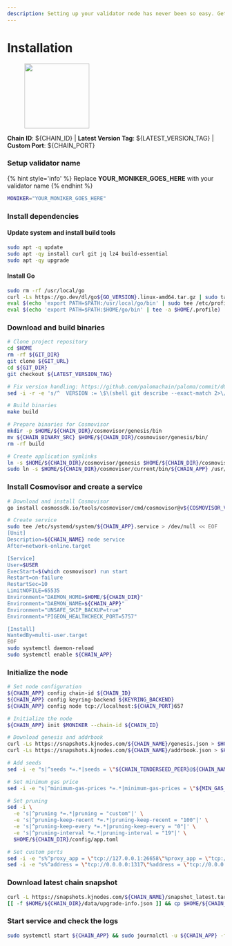```yaml
---
description: Setting up your validator node has never been so easy. Get your validator running in minutes by following step by step instructions.
---
```


# Installation

<figure><img src="https://raw.githubusercontent.com/kj89/cosmos-images/main/logos/${PROJECT_NAME}.png" width="150" alt=""><figcaption></figcaption></figure>

**Chain ID**: ${CHAIN_ID} | **Latest Version Tag**: ${LATEST_VERSION_TAG} | **Custom Port**: ${CHAIN_PORT}

### Setup validator name

{% hint style='info' %}
Replace **YOUR_MONIKER_GOES_HERE** with your validator name
{% endhint %}

```bash
MONIKER="YOUR_MONIKER_GOES_HERE"
```

### Install dependencies

#### Update system and install build tools

```bash
sudo apt -q update
sudo apt -qy install curl git jq lz4 build-essential
sudo apt -qy upgrade
```

#### Install Go

```bash
sudo rm -rf /usr/local/go
curl -Ls https://go.dev/dl/go${GO_VERSION}.linux-amd64.tar.gz | sudo tar -xzf - -C /usr/local
eval $(echo 'export PATH=$PATH:/usr/local/go/bin' | sudo tee /etc/profile.d/golang.sh)
eval $(echo 'export PATH=$PATH:$HOME/go/bin' | tee -a $HOME/.profile)
```

### Download and build binaries

```bash
# Clone project repository
cd $HOME
rm -rf ${GIT_DIR}
git clone ${GIT_URL}
cd ${GIT_DIR}
git checkout ${LATEST_VERSION_TAG}

# Fix version handling: https://github.com/palomachain/paloma/commit/d0f1746754041cd39d2dbd96cd8dd44f5e6ba2c5
sed -i -r -e 's/^  VERSION := \$\(shell git describe --exact-match 2>\/dev\/null\)$/  VERSION := $(shell git describe --exact-match --tags 2>\/dev\/null | sed '"'"'s\/^v\/\/'"'"')/' Makefile

# Build binaries
make build

# Prepare binaries for Cosmovisor
mkdir -p $HOME/${CHAIN_DIR}/cosmovisor/genesis/bin
mv ${CHAIN_BINARY_SRC} $HOME/${CHAIN_DIR}/cosmovisor/genesis/bin/
rm -rf build

# Create application symlinks
ln -s $HOME/${CHAIN_DIR}/cosmovisor/genesis $HOME/${CHAIN_DIR}/cosmovisor/current
sudo ln -s $HOME/${CHAIN_DIR}/cosmovisor/current/bin/${CHAIN_APP} /usr/local/bin/${CHAIN_APP}
```

### Install Cosmovisor and create a service

```bash
# Download and install Cosmovisor
go install cosmossdk.io/tools/cosmovisor/cmd/cosmovisor@v${COSMOVISOR_VERSION}

# Create service
sudo tee /etc/systemd/system/${CHAIN_APP}.service > /dev/null << EOF
[Unit]
Description=${CHAIN_NAME} node service
After=network-online.target

[Service]
User=$USER
ExecStart=$(which cosmovisor) run start
Restart=on-failure
RestartSec=10
LimitNOFILE=65535
Environment="DAEMON_HOME=$HOME/${CHAIN_DIR}"
Environment="DAEMON_NAME=${CHAIN_APP}"
Environment="UNSAFE_SKIP_BACKUP=true"
Environment="PIGEON_HEALTHCHECK_PORT=5757"

[Install]
WantedBy=multi-user.target
EOF
sudo systemctl daemon-reload
sudo systemctl enable ${CHAIN_APP}
```

### Initialize the node

```bash
# Set node configuration
${CHAIN_APP} config chain-id ${CHAIN_ID}
${CHAIN_APP} config keyring-backend ${KEYRING_BACKEND}
${CHAIN_APP} config node tcp://localhost:${CHAIN_PORT}657

# Initialize the node
${CHAIN_APP} init $MONIKER --chain-id ${CHAIN_ID}

# Download genesis and addrbook
curl -Ls https://snapshots.kjnodes.com/${CHAIN_NAME}/genesis.json > $HOME/${CHAIN_DIR}/config/genesis.json
curl -Ls https://snapshots.kjnodes.com/${CHAIN_NAME}/addrbook.json > $HOME/${CHAIN_DIR}/config/addrbook.json

# Add seeds
sed -i -e "s|^seeds *=.*|seeds = \"${CHAIN_TENDERSEED_PEER}@${CHAIN_NAME}.rpc.kjnodes.com:${CHAIN_PORT}659\"|" $HOME/${CHAIN_DIR}/config/config.toml

# Set minimum gas price
sed -i -e "s|^minimum-gas-prices *=.*|minimum-gas-prices = \"${MIN_GAS_PRICE}\"|" $HOME/${CHAIN_DIR}/config/app.toml

# Set pruning
sed -i \
  -e 's|^pruning *=.*|pruning = "custom"|' \
  -e 's|^pruning-keep-recent *=.*|pruning-keep-recent = "100"|' \
  -e 's|^pruning-keep-every *=.*|pruning-keep-every = "0"|' \
  -e 's|^pruning-interval *=.*|pruning-interval = "19"|' \
  $HOME/${CHAIN_DIR}/config/app.toml

# Set custom ports
sed -i -e "s%^proxy_app = \"tcp://127.0.0.1:26658\"%proxy_app = \"tcp://127.0.0.1:${CHAIN_PORT}658\"%; s%^laddr = \"tcp://127.0.0.1:26657\"%laddr = \"tcp://127.0.0.1:${CHAIN_PORT}657\"%; s%^pprof_laddr = \"localhost:6060\"%pprof_laddr = \"localhost:${CHAIN_PORT}060\"%; s%^laddr = \"tcp://0.0.0.0:26656\"%laddr = \"tcp://0.0.0.0:${CHAIN_PORT}656\"%; s%^prometheus_listen_addr = \":26660\"%prometheus_listen_addr = \":${CHAIN_PORT}660\"%" $HOME/${CHAIN_DIR}/config/config.toml
sed -i -e "s%^address = \"tcp://0.0.0.0:1317\"%address = \"tcp://0.0.0.0:${CHAIN_PORT}317\"%; s%^address = \":8080\"%address = \":${CHAIN_PORT}080\"%; s%^address = \"0.0.0.0:9090\"%address = \"0.0.0.0:${CHAIN_PORT}090\"%; s%^address = \"0.0.0.0:9091\"%address = \"0.0.0.0:${CHAIN_PORT}091\"%; s%:8545%:${CHAIN_PORT}545%; s%:8546%:${CHAIN_PORT}546%; s%:6065%:${CHAIN_PORT}065%" $HOME/${CHAIN_DIR}/config/app.toml
```

### Download latest chain snapshot

```bash
curl -L https://snapshots.kjnodes.com/${CHAIN_NAME}/snapshot_latest.tar.lz4 | tar -Ilz4 -xf - -C $HOME/${CHAIN_DIR}
[[ -f $HOME/${CHAIN_DIR}/data/upgrade-info.json ]] && cp $HOME/${CHAIN_DIR}/data/upgrade-info.json $HOME/${CHAIN_DIR}/cosmovisor/genesis/upgrade-info.json
```

### Start service and check the logs

```bash
sudo systemctl start ${CHAIN_APP} && sudo journalctl -u ${CHAIN_APP} -f --no-hostname -o cat
```
